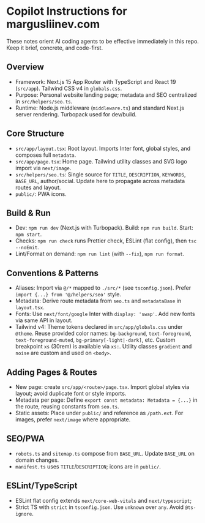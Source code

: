 # Copilot Instructions for margusliinev.com

These notes orient AI coding agents to be effective immediately in this repo. Keep it brief, concrete, and code-first.

## Overview

- Framework: Next.js 15 App Router with TypeScript and React 19 (`src/app`). Tailwind CSS v4 in `globals.css`.
- Purpose: Personal website landing page; metadata and SEO centralized in `src/helpers/seo.ts`.
- Runtime: Node.js middleware (`middleware.ts`) and standard Next.js server rendering. Turbopack used for dev/build.

## Core Structure

- `src/app/layout.tsx`: Root layout. Imports Inter font, global styles, and composes full `metadata`.
- `src/app/page.tsx`: Home page. Tailwind utility classes and SVG logo import via `next/image`.
- `src/helpers/seo.ts`: Single source for `TITLE`, `DESCRIPTION`, `KEYWORDS`, `BASE_URL`, author/social. Update here to propagate across metadata routes and layout.
- `public/`: PWA icons.

## Build & Run

- Dev: `npm run dev` (Next.js with Turbopack). Build: `npm run build`. Start: `npm start`.
- Checks: `npm run check` runs Prettier check, ESLint (flat config), then `tsc --noEmit`.
- Lint/Format on demand: `npm run lint` (with `--fix`), `npm run format`.

## Conventions & Patterns

- Aliases: Import via `@/*` mapped to `./src/*` (see `tsconfig.json`). Prefer `import {...} from '@/helpers/seo'` style.
- Metadata: Derive route metadata from `seo.ts` and `metadataBase` in `layout.tsx`.
- Fonts: Use `next/font/google` Inter with `display: 'swap'`. Add new fonts via same API in layout.
- Tailwind v4: Theme tokens declared in `src/app/globals.css` under `@theme`. Reuse provided color names: `bg-background`, `text-foreground`, `text-foreground-muted`, `bg-primary[-light|-dark]`, etc. Custom breakpoint `xs` (30rem) is available via `xs:`. Utility classes `gradient` and `noise` are custom and used on `<body>`.

## Adding Pages & Routes

- New page: create `src/app/<route>/page.tsx`. Import global styles via layout; avoid duplicate font or style imports.
- Metadata per page: Define `export const metadata: Metadata = {...}` in the route, reusing constants from `seo.ts`.
- Static assets: Place under `public/` and reference as `/path.ext`. For images, prefer `next/image` where appropriate.

## SEO/PWA

- `robots.ts` and `sitemap.ts` compose from `BASE_URL`. Update `BASE_URL` on domain changes.
- `manifest.ts` uses `TITLE`/`DESCRIPTION`; icons are in `public/`.

## ESLint/TypeScript

- ESLint flat config extends `next/core-web-vitals` and `next/typescript`;
- Strict TS with `strict` in `tsconfig.json`. Use `unknown` over `any`. Avoid `@ts-ignore`.
